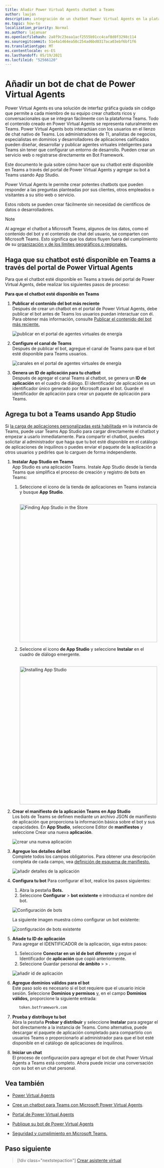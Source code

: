 ```yaml
---
title: Añadir Power Virtual Agents chatbot a Teams
author: laujan
description: integración de un chatbot Power Virtual Agents en la plataforma Teams
ms.topic: how-to
localization_priority: Normal
ms.author: lajanuar
ms.openlocfilehash: 2a8f9c23eaa1acf2555b91cc4caf8d0f3298c114
ms.sourcegitcommit: 51e4a1464ea58c254ad6bd0317aca03ebf6bf1f6
ms.translationtype: MT
ms.contentlocale: es-ES
ms.lasthandoff: 05/19/2021
ms.locfileid: "52566120"
---
```

# <a name="add-power-virtual-agents-chatbot"></a>Añadir un bot de chat de Power Virtual Agents 

Power Virtual Agents es una solución de interfaz gráfica guiada sin código que permite a cada miembro de su equipo crear chatbots ricos y conversacionales que se integran fácilmente con la plataforma Teams. Todo el contenido creado en Power Virtual Agents se representa naturalmente en Teams. Power Virtual Agents bots interactúan con los usuarios en el lienzo de chat nativo de Teams. Los administradores de TI, analistas de negocios, especialistas en dominios y desarrolladores de aplicaciones calificados pueden diseñar, desarrollar y publicar agentes virtuales inteligentes para Teams sin tener que configurar un entorno de desarrollo. Pueden crear un servicio web o registrarse directamente en Bot Framework. 

Este documento le guía sobre cómo hacer que su chatbot esté disponible en Teams a través del portal de Power Virtual Agents y agregar su bot a Teams usando App Studio. 

Power Virtual Agents le permite crear potentes chatbots que pueden responder a las preguntas planteadas por sus clientes, otros empleados o visitantes a su sitio web o servicio.

Estos robots se pueden crear fácilmente sin necesidad de científicos de datos o desarrolladores.

> [!NOTE]
> Al agregar el chatbot a Microsoft Teams, algunos de los datos, como el contenido del bot y el contenido de chat del usuario, se comparten con Microsoft Teams. Esto significa que los datos fluyen fuera del cumplimiento de su [organización y de los límites geográficos o regionales.](/power-virtual-agents/data-location) <br/>

## <a name="make-your-chatbot-available-in-teams-through-the-power-virtual-agents-portal"></a>Haga que su chatbot esté disponible en Teams a través del portal de Power Virtual Agents

Para que el chatbot esté disponible en Teams a través del portal de Power Virtual Agents, debe realizar los siguientes pasos de proceso:

**Para que el chatbot esté disponible en Teams**

1. **Publicar el contenido del bot más reciente**  
Después de crear un chatbot en el portal de Power Virtual Agents, debe publicar el bot antes de Teams los usuarios puedan interactuar con él. Para obtener más información, consulte [Publicar el contenido del bot más reciente.](/power-virtual-agents/publication-fundamentals-publish-channels#publish-the-latest-bot-content)

   ![publicar en el portal de agentes virtuales de energía](../../assets/images/pva-publish.png)

1. **Configure el canal de Teams**  
Después de publicar el bot, agregue el canal de Teams para que el bot esté disponible para Teams usuarios.

   ![canales en el portal de agentes virtuales de energía](../../assets/images/pva-channels.png)

1. **Genera un ID de aplicación para tu chatbot**  
Después de agregar el canal Teams al chatbot, se genera un **ID de aplicación** en el cuadro de diálogo. El identificador de aplicación es un identificador único generado por Microsoft para el bot. Guarde el identificador de aplicación para crear un paquete de aplicación para Teams.

## <a name="add-your-bot-to-teams-using-app-studio"></a>Agrega tu bot a Teams usando App Studio

Si [la carga de aplicaciones personalizadas está habilitada](/microsoftteams/admin-settings) en la instancia de Teams, puede usar Teams App Studio para cargar directamente el chatbot y empezar a usarlo inmediatamente. Para compartir el chatbot, puedes solicitar al administrador que haga que tu bot esté disponible en el catálogo de aplicaciones de inquilinos o puedes enviar el paquete de la aplicación a otros usuarios y pedirles que lo carguen de forma independiente.

1. **Instalar App Studio en Teams**  
App Studio es una aplicación Teams. Instale App Studio desde la tienda Teams que simplifica el proceso de creación y registro de bots en Teams: 

   1. Seleccione el icono de la tienda de aplicaciones en Teams instancia y busque **App Studio**.

      &emsp;&emsp; <img  width="450px" alt="Finding App Studio in the Store" src="../../assets/images/get-started/app-studio-store.png"/>   

   1. Seleccione el icono **de App Studio** y seleccione **Instalar** en el cuadro de diálogo emergente.

      &emsp;&emsp; <img  width="450px" alt="Installing App Studio" src="../../assets/images/get-started/app-studio-install.png"/>

1. **Crear el manifiesto de la aplicación Teams en App Studio**  
Los bots de Teams se definen mediante un archivo JSON de manifiesto de aplicación que proporciona la información básica sobre el bot y sus capacidades. En **App Studio**, seleccione Editor de **manifiestos** y seleccione Crear una nueva **aplicación**.

    ![crear una nueva aplicación](../../assets/images/get-started/create-new-app.png)

1. **Agregue los detalles del bot**  
Complete todos los campos obligatorios. Para obtener una descripción completa de cada campo, vea [definición de esquema de manifiesto.](../../resources/schema/manifest-schema.md)

    ![añadir detalles de la aplicación](../../assets/images/get-started/add-app-details.png)

1. **Configura tu bot** Para configurar el bot, realice los pasos siguientes: 
     1. Abra la pestaña **Bots.** 
     1. Seleccione **Configurar**  >  **bot existente** e introduzca el nombre del bot.

   ![Configuración de bots](../../assets/images/get-started/bot-set-up.png) 

   La siguiente imagen muestra cómo configurar un bot existente:      

   ![configuración de bots existente](../../assets/images/get-started/existing-bot-set-up.png)
       
1. **Añade tu ID de aplicación**  
Para agregar el IDENTIFICADOR de la aplicación, siga estos pasos:  
    1. Seleccione **Conectar en un id de bot diferente** y pegue el Identificador de **aplicación** que copió anteriormente. 
    1. Seleccione Guardar personal **de ámbito**  >    >  .

    ![añadir id de aplicación](../../assets/images/get-started/add-app-id.png)

1. **Agregue dominios válidos para el bot**  
Este paso solo es necesario si el bot requiere que el usuario inicie sesión. Seleccione **Dominios y permisos** y, en el campo **Dominios válidos,** proporcione la siguiente entrada:

    ```bash
       token.botframework.com
    ```

1. **Prueba y distribuye tu bot**  
Abra la pestaña **Probar y distribuir** y seleccione **Instalar** para agregar el bot directamente a la instancia de Teams. Como alternativa, puede descargar el paquete de aplicación completado para compartirlo con usuarios Teams o proporcionarlo al administrador para que el bot esté disponible en el catálogo de aplicaciones de inquilinos.

1. **Iniciar un chat**   
El proceso de configuración para agregar el bot de chat Power Virtual Agents a Teams está completo. Ahora puede iniciar una conversación con su bot en un chat personal.

## <a name="see-also"></a>Vea también

- [Power Virtual Agents](/power-virtual-agents/fundamentals-what-is-power-virtual-agents)  

- [Cree un chatbot para Teams con Microsoft Power Virtual Agents](../bot-features.md#bots-and-the-microsoft-power-virtual-agents).  

- [Portal de Power Virtual Agents](https://powervirtualagents.microsoft.com)

- [Publique su bot de Power Virtual Agents](/power-virtual-agents/publication-fundamentals-publish-channels)

- [Seguridad y cumplimiento en Microsoft Teams.](/MicrosoftTeams/security-compliance-overview)

## <a name="next-step"></a>Paso siguiente

> [!div class="nextstepaction"]
> [Crear asistente virtual](~/samples/virtual-assistant.md)

